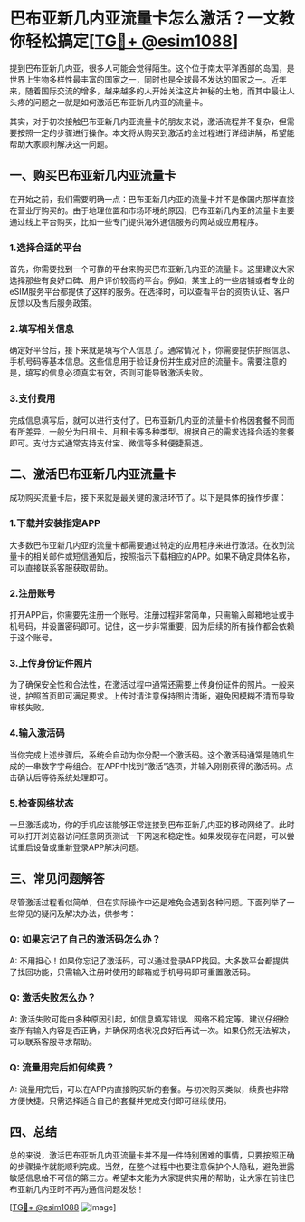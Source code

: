# 巴布亚新几内亚流量卡怎么激活？一文教你轻松搞定[[TG💪+ @esim1088](https://t.me/s/esim1088)]

提到巴布亚新几内亚，很多人可能会觉得陌生。这个位于南太平洋西部的岛国，是世界上生物多样性最丰富的国家之一，同时也是全球最不发达的国家之一。近年来，随着国际交流的增多，越来越多的人开始关注这片神秘的土地，而其中最让人头疼的问题之一就是如何激活巴布亚新几内亚的流量卡。

其实，对于初次接触巴布亚新几内亚流量卡的朋友来说，激活流程并不复杂，但需要按照一定的步骤进行操作。本文将从购买到激活的全过程进行详细讲解，希望能帮助大家顺利解决这一问题。

## 一、购买巴布亚新几内亚流量卡

在开始之前，我们需要明确一点：巴布亚新几内亚的流量卡并不是像国内那样直接在营业厅购买的。由于地理位置和市场环境的原因，巴布亚新几内亚的流量卡主要通过线上平台购买，比如一些专门提供海外通信服务的网站或应用程序。

### 1.选择合适的平台

首先，你需要找到一个可靠的平台来购买巴布亚新几内亚的流量卡。这里建议大家选择那些有良好口碑、用户评价较高的平台。例如，某宝上的一些店铺或者专业的eSIM服务平台都提供了这样的服务。在选择时，可以查看平台的资质认证、客户反馈以及售后服务政策。

### 2.填写相关信息

确定好平台后，接下来就是填写个人信息了。通常情况下，你需要提供护照信息、手机号码等基本信息。这些信息用于验证身份并生成对应的流量卡。需要注意的是，填写的信息必须真实有效，否则可能导致激活失败。

### 3.支付费用

完成信息填写后，就可以进行支付了。巴布亚新几内亚的流量卡价格因套餐不同而有所差异，一般分为日租卡、月租卡等多种类型。根据自己的需求选择合适的套餐即可。支付方式通常支持支付宝、微信等多种便捷渠道。

## 二、激活巴布亚新几内亚流量卡

成功购买流量卡后，接下来就是最关键的激活环节了。以下是具体的操作步骤：

### 1.下载并安装指定APP

大多数巴布亚新几内亚的流量卡都需要通过特定的应用程序来进行激活。在收到流量卡的相关邮件或短信通知后，按照指示下载相应的APP。如果不确定具体名称，可以直接联系客服获取帮助。

### 2.注册账号

打开APP后，你需要先注册一个账号。注册过程非常简单，只需输入邮箱地址或手机号码，并设置密码即可。记住，这一步非常重要，因为后续的所有操作都会依赖于这个账号。

### 3.上传身份证件照片

为了确保安全性和合法性，在激活过程中通常还需要上传身份证件的照片。一般来说，护照首页即可满足要求。上传时请注意保持图片清晰，避免因模糊不清而导致审核失败。

### 4.输入激活码

当你完成上述步骤后，系统会自动为你分配一个激活码。这个激活码通常是随机生成的一串数字字母组合。在APP中找到“激活”选项，并输入刚刚获得的激活码。点击确认后等待系统处理即可。

### 5.检查网络状态

一旦激活成功，你的手机应该能够正常连接到巴布亚新几内亚的移动网络了。此时可以打开浏览器访问任意网页测试一下网速和稳定性。如果发现存在问题，可以尝试重启设备或重新登录APP解决问题。

## 三、常见问题解答

尽管激活过程看似简单，但在实际操作中还是难免会遇到各种问题。下面列举了一些常见的疑问及解决办法，供参考：

### Q: 如果忘记了自己的激活码怎么办？
A: 不用担心！如果你忘记了激活码，可以通过登录APP找回。大多数平台都提供了找回功能，只需输入注册时使用的邮箱或手机号码即可重置激活码。

### Q: 激活失败怎么办？
A: 激活失败可能由多种原因引起，如信息填写错误、网络不稳定等。建议仔细检查所有输入内容是否正确，并确保网络状况良好后再试一次。如果仍然无法解决，可以联系客服寻求帮助。

### Q: 流量用完后如何续费？
A: 流量用完后，可以在APP内直接购买新的套餐。与初次购买类似，续费也非常方便快捷。只需选择适合自己的套餐并完成支付即可继续使用。

## 四、总结

总的来说，激活巴布亚新几内亚流量卡并不是一件特别困难的事情，只要按照正确的步骤操作就能顺利完成。当然，在整个过程中也要注意保护个人隐私，避免泄露敏感信息给不可信的第三方。希望本文能为大家提供实用的帮助，让大家在前往巴布亚新几内亚时不再为通信问题发愁！

[[TG💪+ @esim1088](https://t.me/s/esim1088) ![Image](https://i.postimg.cc/4NQfJmqS/Snipaste-2025-05-13-00-14-12.png)]